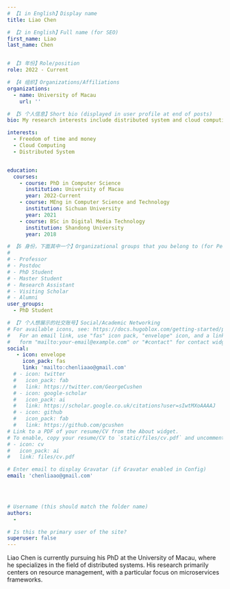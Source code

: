 ```yaml
---
# 【1 in English】Display name 
title: Liao Chen

# 【2 in English】Full name (for SEO)
first_name: Liao
last_name: Chen


# 【3 年份】Role/position
role: 2022 - Current

# 【4 组织】Organizations/Affiliations
organizations:
  - name: University of Macau
    url: ''

# 【5 个人信息】Short bio (displayed in user profile at end of posts)
bio: My research interests include distributed system and cloud computing.

interests:
  - Freedom of time and money
  - Cloud Computing
  - Distributed System


education:
  courses:
    - course: PhD in Computer Science
      institution: University of Macau
      year: 2022-Current
    - course: MEng in Computer Science and Technology
      institution: Sichuan University
      year: 2021
    - course: BSc in Digital Media Technology
      institution: Shandong University
      year: 2018

# 【6 身份，下面其中一个】Organizational groups that you belong to (for People widget)
#  
# - Professor
# - Postdoc
# - PhD Student
# - Master Student
# - Research Assistant
# - Visiting Scholar
# - Alumni
user_groups:
  - PhD Student

# 【7 个人想展示的社交账号】Social/Academic Networking
# For available icons, see: https://docs.hugoblox.com/getting-started/page-builder/#icons
#   For an email link, use "fas" icon pack, "envelope" icon, and a link in the
#   form "mailto:your-email@example.com" or "#contact" for contact widget.
social:
   - icon: envelope
     icon_pack: fas
     link: 'mailto:chenliaao@gmail.com'
  # - icon: twitter
  #   icon_pack: fab
  #   link: https://twitter.com/GeorgeCushen
  # - icon: google-scholar
  #   icon_pack: ai
  #   link: https://scholar.google.co.uk/citations?user=sIwtMXoAAAAJ
  # - icon: github
  #   icon_pack: fab
  #   link: https://github.com/gcushen
# Link to a PDF of your resume/CV from the About widget.
# To enable, copy your resume/CV to `static/files/cv.pdf` and uncomment the lines below.
# - icon: cv
#   icon_pack: ai
#   link: files/cv.pdf

# Enter email to display Gravatar (if Gravatar enabled in Config)
email: 'chenliaao@gmail.com'



  
# Username (this should match the folder name)
authors:
  - 

# Is this the primary user of the site?
superuser: false
---
```


Liao Chen is currently pursuing his PhD at the University of Macau, where he specializes in the field of distributed systems. His research primarily centers on resource management, with a particular focus on microservices frameworks.